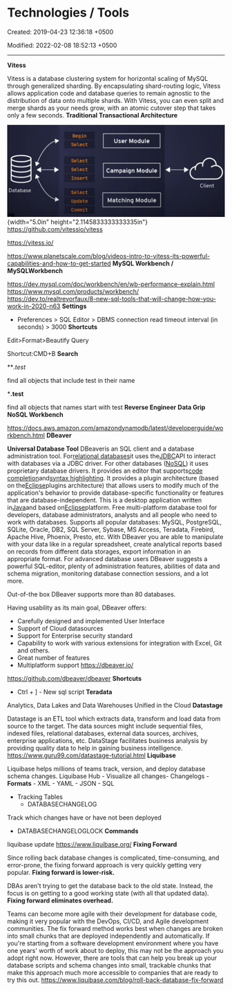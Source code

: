 # Technologies / Tools

Created: 2019-04-23 12:36:18 +0500

Modified: 2022-02-08 18:52:13 +0500

---

**Vitess**

Vitess is a database clustering system for horizontal scaling of MySQL through generalized sharding.
By encapsulating shard-routing logic, Vitess allows application code and database queries to remain agnostic to the distribution of data onto multiple shards. With Vitess, you can even split and merge shards as your needs grow, with an atomic cutover step that takes only a few seconds.
**Traditional Transactional Architecture**

![Begin Select Select Select Insert Database Select Update Commit User Module Campaign Module Matching Module Client ](media/Technologies---Tools-image1.png){width="5.0in" height="2.1145833333333335in"}
<https://github.com/vitessio/vitess>

<https://vitess.io/>

<https://www.planetscale.com/blog/videos-intro-to-vitess-its-powerful-capabilities-and-how-to-get-started>
**MySQL Workbench / MySQLWorkbench**

<https://dev.mysql.com/doc/workbench/en/wb-performance-explain.html>
<https://www.mysql.com/products/workbench/>
<https://dev.to/realtrevorfaux/8-new-sql-tools-that-will-change-how-you-work-in-2020-n63>
**Settings**
-   Preferences > SQL Editor > DBMS connection read timeout interval (in seconds) > 3000
**Shortcuts**

Edit>Format>Beautify Query

Shortcut:CMD+B
**Search**

***.*test**

find all objects that include test in their name

***.test**

find all objects that names start with test
**Reverse Engineer**
**Data Grip**
**NoSQL Workbench**

<https://docs.aws.amazon.com/amazondynamodb/latest/developerguide/workbench.html>
**DBeaver**

**Universal Database Tool**
DBeaveris an SQL client and a database administration tool. For[relational databases](https://en.wikipedia.org/wiki/Relational_database)it uses the[JDBC](https://en.wikipedia.org/wiki/JDBC)API to interact with databases via a JDBC driver. For other databases ([NoSQL](https://en.wikipedia.org/wiki/NoSQL)) it uses proprietary database drivers. It provides an editor that supports[code completion](https://en.wikipedia.org/wiki/Autocomplete)and[syntax highlighting](https://en.wikipedia.org/wiki/Syntax_highlighting). It provides a plugin architecture (based on the[Eclipse](https://en.wikipedia.org/wiki/Eclipse_(software))plugins architecture) that allows users to modify much of the application's behavior to provide database-specific functionality or features that are database-independent. This is a desktop application written in[Java](https://en.wikipedia.org/wiki/Java_platform)and based on[Eclipse](https://en.wikipedia.org/wiki/Eclipse_(software))platform.
Free multi-platform database tool for developers, database administrators, analysts and all people who need to work with databases. Supports all popular databases: MySQL, PostgreSQL, SQLite, Oracle, DB2, SQL Server, Sybase, MS Access, Teradata, Firebird, Apache Hive, Phoenix, Presto, etc.
With DBeaver you are able to manipulate with your data like in a regular spreadsheet, create analytical reports based on records from different data storages, export information in an appropriate format. For advanced database users DBeaver suggests a powerful SQL-editor, plenty of administration features, abilities of data and schema migration, monitoring database connection sessions, and a lot more.

Out-of-the box DBeaver supports more than 80 databases.

Having usability as its main goal, DBeaver offers:
-   Carefully designed and implemented User Interface
-   Support of Cloud datasources
-   Support for Enterprise security standard
-   Capability to work with various extensions for integration with Excel, Git and others.
-   Great number of features
-   Multiplatform support
<https://dbeaver.io/>

<https://github.com/dbeaver/dbeaver>
**Shortcuts**
-   Ctrl + ] - New sql script
**Teradata**

Analytics, Data Lakes and Data Warehouses Unified in the Cloud
**Datastage**

Datastage is an ETL tool which extracts data, transform and load data from source to the target. The data sources might include sequential files, indexed files, relational databases, external data sources, archives, enterprise applications, etc. DataStage facilitates business analysis by providing quality data to help in gaining business intelligence.
<https://www.guru99.com/datastage-tutorial.html>
**Liquibase**

Liquibase helps millions of teams track, version, and deploy database schema changes.
Liquibase Hub - Visualize all changes-   Changelogs
    -   **Formats**
        -   XML
        -   YAML
        -   JSON
        -   SQL
-   Tracking Tables
    -   DATABASECHANGELOG

Track which changes have or have not been deployed
-   DATABASECHANGELOGLOCK
**Commands**

liquibase update
<https://www.liquibase.org/>
**Fixing Forward**

Since rolling back database changes is complicated, time-consuming, and error-prone, the fixing forward approach is very quickly getting very popular.
**Fixing forward is lower-risk.**

DBAs aren't trying to get the database back to the old state. Instead, the focus is on getting to a good working state (with all that updated data).
**Fixing forward eliminates overhead.**

Teams can become more agile with their development for database code, making it very popular with the DevOps, CI/CD, and Agile development communities.
The fix forward method works best when changes are broken into small chunks that are deployed independently and automatically. If you're starting from a software development environment where you have one years' worth of work about to deploy, this may not be the approach you adopt right now. However, there are tools that can help you break up your database scripts and schema changes into small, trackable chunks that make this approach much more accessible to companies that are ready to try this out.
<https://www.liquibase.com/blog/roll-back-database-fix-forward>

